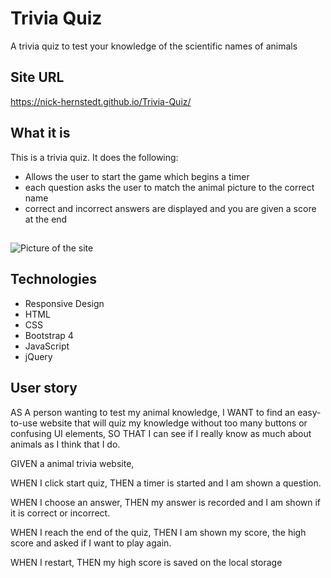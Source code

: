 # Trivia Quiz
A trivia quiz to test your knowledge of the scientific names of animals

## Site URL
https://nick-hernstedt.github.io/Trivia-Quiz/
## What it is
This is a trivia quiz. It does the following:
- Allows the user to start the game which begins a timer
- each question asks the user to match the animal picture to the correct name
- correct and incorrect answers are displayed and you are given a score at the end
##
![Picture of the site](./assets/images/trivia.png)

## Technologies
- Responsive Design
- HTML
- CSS
- Bootstrap 4
- JavaScript
- jQuery

## User story
AS A person wanting to test my animal knowledge,
I WANT to find an easy-to-use website that will quiz my knowledge without too many buttons or confusing UI elements,
SO THAT I can see if I really know as much about animals as I think that I do.


GIVEN a animal trivia website,

WHEN I click start quiz,
THEN a timer is started and I am shown a question.

WHEN I choose an answer,
THEN my answer is recorded and I am shown if it is correct or incorrect.

WHEN I reach the end of the quiz,
THEN I am shown my score, the high score and asked if I want to play again.

WHEN I restart,
THEN my high score is saved on the local storage
